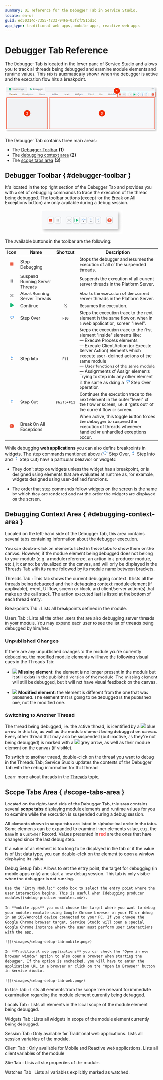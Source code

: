 ```yaml
---
summary: UI reference for the Debugger Tab in Service Studio.
locale: en-us
guid: ed50314c-7355-4233-9466-03fcf751bd1c
app_type: traditional web apps, mobile apps, reactive web apps
---
```


# Debugger Tab Reference

The Debugger Tab is located in the lower pane of Service Studio and allows you to track all threads being debugged and examine module elements and runtime values. This tab is automatically shown when the debugger is active and the execution flow hits a breakpoint.

![](images/debugger-ui-overview.png)

The Debugger Tab contains three main areas:

* The [Debugger Toolbar](<#debugger-toolbar>) **(1)**
* The [debugging context area](<#debugging-context-area>) **(2)**
* The [scope tabs area](<#scope-tabs-area>) **(3)**

## Debugger Toolbar { #debugger-toolbar }

It's located in the top right section of the Debugger Tab and provides you with a set of debugging commands to trace the execution of the thread being debugged. The toolbar buttons (except for the Break on All Exceptions button) are only available during a debug session.

<div style="text-align: center" markdown="1">

![](images/debugger-toolbar.png)

</div>

The available buttons in the toolbar are the following:

Icon | Name | Shortcut | Description
:---:|------|:--------:|------------
![](images/toolbar-button-stop.png)     | Stop Debugging | | Stops the debugger and resumes the execution of all of the suspended threads.
![](images/toolbar-button-suspend.png)  | Suspend Running Server Threads | | Suspends the execution of all current server threads in the Platform Server.
![](images/toolbar-button-abort.png)    | Abort Running Server Threads | | Aborts the execution of the current server threads in the Platform Server.
![](images/toolbar-button-continue.png) | Continue | `F9` | Resumes the execution.
![](images/toolbar-button-step-over.png)| Step Over | `F10` | Steps the execution trace to the next element in the same flow or, when in a web application, screen "level".
![](images/toolbar-button-step-into.png)| Step Into | `F11` | Steps the execution trace to the first element "inside" elements like: <br/> &#8212; Execute Process elements<br/> &#8212; Execute Client Action (or Execute Server Action) elements which execute user-defined actions of the same module<br/> &#8212; User functions of the same module<br/> &#8212; Assignments of Assign elements<br/> Trying to step into any other element is the same as doing a ![](images/toolbar-button-step-over.png) Step Over operation.
![](images/toolbar-button-step-out.png) | Step Out | `Shift+F11` | Continues the execution trace to the next element in the outer "level" of the flow or screen, i.e. it "gets out" of the current flow or screen.
![](images/toolbar-button-break-on-all-exceptions.png) | Break On All Exceptions | | When active, this toggle button forces the debugger to suspend the execution of threads whenever handled or unhandled exceptions occur.

<div class="info" markdown="1"> 

While debugging **web applications** you can also define breakpoints in widgets. The step commands mentioned above (![](images/toolbar-button-step-over.png) Step Over, ![](images/toolbar-button-step-into.png) Step Into and ![](images/toolbar-button-step-out.png) Step Out) have a particular behavior on widgets:

* They don't stop on widgets unless the widget has a breakpoint, or is designed using elements that are evaluated at runtime as, for example, widgets designed using user-defined functions.

* The order that step commands follow widgets on the screen is the same by which they are rendered and not the order the widgets are displayed on the screen.

</div>

## Debugging Context Area { #debugging-context-area }

Located on the left-hand side of the Debugger Tab, this area contains several tabs containing information about the debugger execution. 

You can double-click on elements listed in these tabs to show them on the canvas. However, if the module element being debugged does not belong to your module (e.g. a module reference, an action in a producer module, etc.), it cannot be visualized on the canvas, and will only be displayed in the Threads Tab with its name followed by its module name between brackets.

Threads Tab
:   This tab shows the current debugging context. It lists all the threads being debugged and their debugging context: module element (if applicable), event, UI flow, screen or block, and client/server action(s) that make up the call stack. The action executed last is listed at the bottom of each thread entry.

Breakpoints Tab
:   Lists all breakpoints defined in the module.

Users Tab
:   Lists all the other users that are also debugging server threads in your module. You may expand each user to see the list of threads being debugged by him/her.

### Unpublished Changes

If there are any unpublished changes to the module you're currently debugging, the modified module elements will have the following visual cues in the Threads Tab:

* ![](images/overlay-missing-element.png) **Missing element**: the element is no longer present in the module but it still exists in the published version of the module. The missing element will still be debugged, but it will not have visual feedback on the canvas.

* ![](images/overlay-modified-element.png) **Modified element**: the element is different from the one that was published. The element that is going to be debugged is the published one, not the modified one.

### Switching to Another Thread

The thread being debugged, i.e. the active thread, is identified by a ![](images/overlay-active-request.png) blue arrow in this tab, as well as the module element being debugged on canvas. Every other thread that may also be suspended (but inactive, as they're not being debugged) is marked with a ![](images/overlay-inactive-request.png) grey arrow, as well as their module element on the canvas (if visible).  

To switch to another thread, double-click on the thread you want to debug in the Threads Tab; Service Studio updates the contents of the Debugger Tab with the debug information for that thread.

Learn more about threads in the [Threads](<threads.md>) topic.

## Scope Tabs Area { #scope-tabs-area }

Located on the right-hand side of the Debugger Tab, this area contains several **scope tabs** displaying module elements and runtime values for you to examine while the execution is suspended during a debug session.

All elements shown in scope tabs are listed in alphabetical order in the tabs. Some elements can be expanded to examine inner elements value, e.g., the `Name` in a `Customer` Record. Values presented in <span style="color: red;">red</span> are the ones that have changed since the last debug step. 

If a value of an element is too long to be displayed in the tab or if the value is of List data type, you can double-click on the element to open a window displaying its value.

Debug Setup Tab
:   Allows to set the entry point, the target for debugging (in mobile apps only) and start a new debug session. This tab is only visible when the debugger is not running. 

    Use the "Entry Module:" combo box to select the entry point where the user interaction begins. This is useful when [debugging producer modules](<debug-producer-modules.md>).
    
    In **mobile apps** you must choose the target where you want to debug your module: emulate using Google Chrome browser on your PC or debug in an iOS/Android device connected to your PC. If you choose the Google Chrome browser target, Service Studio will open a special Google Chrome instance where the user must perform user interactions with the app.

    ![](<images/debug-setup-tab-mobile.png>)
    
    In **Traditional web applications** you can check the "Open in new browser window" option to also open a browser when starting the debugger. If the option is unchecked, you will have to enter the application URL in a browser or click on the "Open in Browser" button in Service Studio.

    ![](<images/debug-setup-tab-web.png>)
    
In Use Tab
:   Lists all elements from the scope tree relevant for immediate examination regarding the module element currently being debugged.

Locals Tab
:   Lists all elements in the local scope of the module element being debugged.

Widgets Tab
:   Lists all widgets in scope of the module element currently being debugged.

Session Tab
:   Only available for Traditional web applications. Lists all session variables of the module.

Client Tab
:   Only available for Mobile and Reactive web applications. Lists all client variables of the module.

Site Tab
:   Lists all site properties of the module.

Watches Tab
:   Lists all variables explicitly marked as watched.

